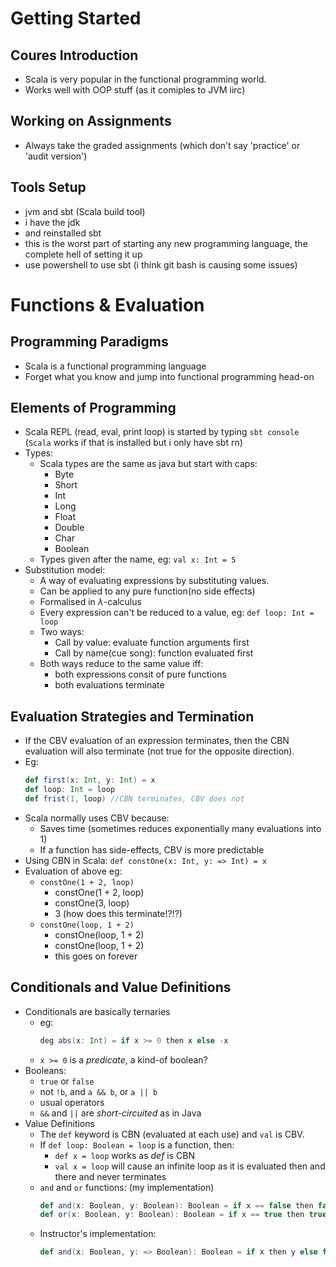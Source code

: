 # Getting Started
## Coures Introduction
- Scala is very popular in the functional programming world.
- Works well with OOP stuff (as it comiples to JVM iirc)

## Working on Assignments
- Always take the graded assignments (which don't say 'practice' or 'audit version')

## Tools Setup
- jvm and sbt (Scala build tool)
- i have the jdk
- and reinstalled sbt
- this is the worst part of starting any new programming language, the complete hell of setting it up
- use powershell to use sbt (i think git bash is causing some issues)

# Functions & Evaluation
## Programming Paradigms
- Scala is a functional programming language
- Forget what you know and jump into functional programming head-on
## Elements of Programming
- Scala REPL (read, eval, print loop) is started by typing `sbt console` (`Scala` works if that is installed but i only have sbt rn)
- Types:
    - Scala types are the same as java but start with caps:
        - Byte
        - Short
        - Int
        - Long
        - Float
        - Double
        - Char
        - Boolean
    - Types given after the name, eg: `val x: Int = 5`
- Substitution model: 
    - A way of evaluating expressions by substituting values.
    - Can be applied to any pure function(no side effects)
    - Formalised in $\lambda$-calculus
    - Every expression can't be reduced to a value, eg: `def loop: Int = loop`
    - Two ways:
        - Call by value: evaluate function arguments first
        - Call by name(cue song): function evaluated first
    - Both ways reduce to the same value iff:
        - both expressions consit of pure functions
        - both evaluations terminate

## Evaluation Strategies and Termination
- If the CBV evaluation of an expression terminates, then the CBN evaluation will also terminate (not true for the opposite direction).
- Eg: 
    ```Scala
    def first(x: Int, y: Int) = x
    def loop: Int = loop
    def frist(1, loop) //CBN terminates, CBV does not
    ```
- Scala normally uses CBV because:
    - Saves time (sometimes reduces exponentially many evaluations into 1)
    - If a function has side-effects, CBV is more predictable
- Using CBN in Scala: `def constOne(x: Int, y: => Int) = x`
- Evaluation of above eg:
    - `constOne(1 + 2, loop)`
        - constOne(1 + 2, loop)
        - constOne(3, loop)
        - 3 (how does this terminate!?!?)
    - `constOne(loop, 1 + 2)`
        - constOne(loop, 1 + 2)
        - constOne(loop, 1 + 2)
        - this goes on forever

## Conditionals and Value Definitions
- Conditionals are basically ternaries
    - eg: 
        ```Scala
        deg abs(x: Int) = if x >= 0 then x else -x
        ```
    - `x >= 0` is a _predicate_, a kind-of boolean?
- Booleans:
    - `true` or `false`
    - not `!b`, and `a && b`, or `a || b`
    - usual operators
    - `&&` and `||` are _short-circuited_ as in Java
- Value Definitions
    - The `def` keyword is CBN (evaluated at each use) and `val` is CBV.
    - If `def loop: Boolean = loop` is a function, then:
        - `def x = loop` works as _def_ is CBN
        - `val x = loop` will cause an infinite loop as it is evaluated then and there and never terminates
    - `and` and `or` functions: (my implementation)
        ```scala
        def and(x: Boolean, y: Boolean): Boolean = if x == false then false else y
        def or(x: Boolean, y: Boolean): Boolean = if x == true then true else y
        ```
    - Instructor's implementation:
        ```scala
        def and(x: Boolean, y: => Boolean): Boolean = if x then y else false // should be call by name (for proper short-circuiting)
        ```